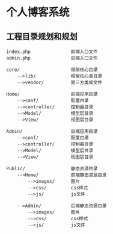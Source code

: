 # 个人博客系统

## 工程目录规划和规划
	index.php				前端入口文件
	admin.php				后端入口文件

	core/					框架核心目录
		-->lib/				框架核心类目录
		-->vendor/			第三方类库文件

	Home/	  				前端应用目录
		-->conf/			配置目录
		-->controller/		控制器目录
		-->Model/			模型层目录
		-->View/			视图层目录

	Admin/					后端应用目录
		-->conf/			配置目录
		-->controller/		控制器目录
		-->Model/			模型层目录
		-->View/			视图层目录

	Public/					静态资源目录
		-->Home/			前端静态资源目录
			-->images/		图片
			-->css/			css样式
			-->js/			js文件

		-->Admin/			后端静态资源目录
			-->images/		图片
			-->css/			css样式
			-->js/			js文件
